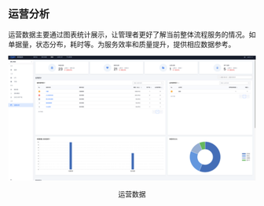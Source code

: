 ## 运营分析
运营数据主要通过图表统计展示，让管理者更好了解当前整体流程服务的情况。如单据量，状态分布，耗时等。为服务效率和质量提升，提供相应数据参考。

![-w2021](media/项目运营视图配置.png)

<center>运营数据</center>